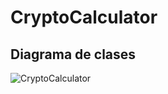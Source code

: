 # CryptoCalculator
## Diagrama de clases

![CryptoCalculator](https://user-images.githubusercontent.com/91427107/148116510-afe1a734-8f47-4b32-ad0d-6b7b0fc5cd8d.png)
